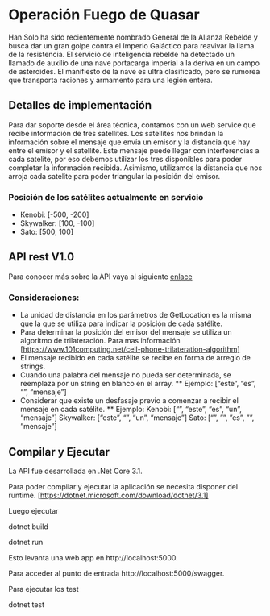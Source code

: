 
# Operación Fuego de Quasar

Han Solo ha sido recientemente nombrado General de la Alianza
Rebelde y busca dar un gran golpe contra el Imperio Galáctico para
reavivar la llama de la resistencia.
El servicio de inteligencia rebelde ha detectado un llamado de auxilio de
una nave portacarga imperial a la deriva en un campo de asteroides. El
manifiesto de la nave es ultra clasificado, pero se rumorea que
transporta raciones y armamento para una legión entera.

## Detalles de implementación

Para dar soporte desde el área técnica, contamos con un web service que recibe información de tres satellites.
Los satellites nos brindan la información sobre el mensaje que envía un emisor y la distancia que hay entre el emisor y el satellite.
Este mensaje puede llegar con interferencias a cada satelite, por eso debemos utilizar los tres disponibles para poder completar la información recibida.
Asimismo, utilizamos la distancia que nos arroja cada satelite para poder triangular la posición del emisor.

### Posición de los satélites actualmente en servicio
* Kenobi: [-500, -200]
* Skywalker: [100, -100]
* Sato: [500, 100]

## API rest V1.0

Para conocer más sobre la API vaya al siguiente [enlace](https://hansoloservice.azurewebsites.net/swagger/index.html)

### Consideraciones:
* La unidad de distancia en los parámetros de GetLocation es la misma que la que se utiliza para indicar la posición de cada satélite.
* Para determinar la posición del emisor del mensaje se utiliza un algoritmo de trilateración. Para mas información [https://www.101computing.net/cell-phone-trilateration-algorithm]
* El mensaje recibido en cada satélite se recibe en forma de arreglo de strings.
* Cuando una palabra del mensaje no pueda ser determinada, se reemplaza por un string en blanco en el array.
** Ejemplo: [“este”, “es”, “”, “mensaje”]
* Considerar que existe un desfasaje previo a comenzar a recibir el mensaje en cada satélite.
** Ejemplo: 
		Kenobi: [“”, “este”, “es”, “un”, “mensaje”]
		Skywalker: [“este”, “”, “un”, “mensaje”]
		Sato: [“”, ””, ”es”, ””, ”mensaje”]

## Compilar y Ejecutar

La API fue desarrollada en .Net Core 3.1.

Para poder compilar y ejecutar la aplicación se necesita disponer del runtime. [https://dotnet.microsoft.com/download/dotnet/3.1]

Luego ejecutar 

dotnet build

dotnet run

Esto levanta una web app en http://localhost:5000.

Para acceder al punto de entrada http://localhost:5000/swagger.

Para ejecutar los test

dotnet test

